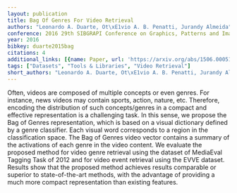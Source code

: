 ```yaml
---
layout: publication
title: Bag Of Genres For Video Retrieval
authors: "Leonardo A. Duarte, Ot\xE1vio A. B. Penatti, Jurandy Almeida"
conference: 2016 29th SIBGRAPI Conference on Graphics, Patterns and Images (SIBGRAPI)
year: 2016
bibkey: duarte2015bag
citations: 4
additional_links: [{name: Paper, url: 'https://arxiv.org/abs/1506.00051'}]
tags: ["Datasets", "Tools & Libraries", "Video Retrieval"]
short_authors: "Leonardo A. Duarte, Ot\xE1vio A. B. Penatti, Jurandy Almeida"
---
```

Often, videos are composed of multiple concepts or even genres. For instance,
news videos may contain sports, action, nature, etc. Therefore, encoding the
distribution of such concepts/genres in a compact and effective representation
is a challenging task. In this sense, we propose the Bag of Genres
representation, which is based on a visual dictionary defined by a genre
classifier. Each visual word corresponds to a region in the classification
space. The Bag of Genres video vector contains a summary of the activations of
each genre in the video content. We evaluate the proposed method for video
genre retrieval using the dataset of MediaEval Tagging Task of 2012 and for
video event retrieval using the EVVE dataset. Results show that the proposed
method achieves results comparable or superior to state-of-the-art methods,
with the advantage of providing a much more compact representation than
existing features.